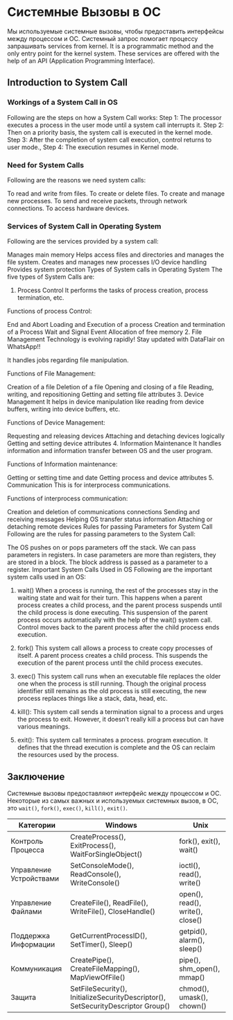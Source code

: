 # Системные Вызовы в ОС

Мы используемые системные вызовы, чтобы предоставить интерфейсы между процессом и ОС.
Системный запрос помогает процессу запрашивать services from kernel. It is a programmatic method and the only entry point for the kernel system. These services are offered with the help of an API (Application Programming Interface).

## Introduction to System Call

### Workings of a System Call in OS
Following are the steps on how a System Call works:
Step 1: The processor executes a process in the user mode until a system call interrupts it.
Step 2: Then on a priority basis, the system call is executed in the kernel mode.
Step 3: After the completion of system call execution, control returns to user mode.,
Step 4: The execution resumes in Kernel mode.

### Need for System Calls
Following are the reasons we need system calls:

To read and write from files.
To create or delete files.
To create and manage new processes.
To send and receive packets, through network connections.
To access hardware devices.

### Services of System Call in Operating System
Following are the services provided by a system call:

Manages main memory
Helps access files and directories and manages the file system.
Creates and manages new processes
I/O device handling
Provides system protection
Types of System calls in Operating System
The five types of System Calls are:

1. Process Control
It performs the tasks of process creation, process termination, etc.

Functions of process Control:

End and Abort
Loading and Execution of a process
Creation and termination of a Process
Wait and Signal Event
Allocation of free memory
2. File Management
Technology is evolving rapidly!
Stay updated with DataFlair on WhatsApp!!

It handles jobs regarding file manipulation.

Functions of File Management:

Creation of a file
Deletion of a file
Opening and closing of a file
Reading, writing, and repositioning
Getting and setting file attributes
3. Device Management
It helps in device manipulation like reading from device buffers, writing into device buffers, etc.

Functions of Device Management:

Requesting and releasing devices
Attaching and detaching devices logically
Getting and setting device attributes
4. Information Maintenance
It handles information and information transfer between OS and the user program.

Functions of Information maintenance:

Getting or setting time and date
Getting process and device attributes
5. Communication
This is for interprocess communications.

Functions of interprocess communication:

Creation and deletion of communications connections
Sending and receiving messages
Helping OS transfer status information
Attaching or detaching remote devices
Rules for passing Parameters for System Call
Following are the rules for passing parameters to the System Call:

The OS pushes on or pops parameters off the stack.
We can pass parameters in registers.
In case parameters are more than registers, they are stored in a block. The block address is passed as a parameter to a register.
Important System Calls Used in OS
Following are the important system calls used in an OS:

1. wait()
When a process is running, the rest of the processes stay in the waiting state and wait for their turn. This happens when a parent process creates a child process, and the parent process suspends until the child process is done executing. This suspension of the parent process occurs automatically with the help of the wait() system call. Control moves back to the parent process after the child process ends execution.

2. fork()
This system call allows a process to create copy processes of itself. A parent process creates a child process. This suspends the execution of the parent process until the child process executes.

3. exec()
This system call runs when an executable file replaces the older one when the process is still running. Though the original process identifier still remains as the old process is still executing, the new process replaces things like a stack, data, head, etc.

4. kill():
This system call sends a termination signal to a process and urges the process to exit. However, it doesn’t really kill a process but can have various meanings.

5. exit():
This system call terminates a process. program execution. It defines that the thread execution is complete and the OS can reclaim the resources used by the process.

## Заключение
Системные вызовы предоставляют интерфейс между процессом и ОС. Некоторые из самых важных и используемых системных вызов, в ОС, это `wait()`, `fork()`, `exec()`, `kill()`, `exit()`.

| Категории |	Windows |	Unix |
| --- | --- | --- |
| Контроль Процесса |	CreateProcess(), ExitProcess(), WaitForSingleObject() |	fork(), exit(), wait() |
| Управление Устройствами |	SetConsoleMode(), ReadConsole(), WriteConsole() |	ioctl(), read(), write() |
| Управление Файлами |	CreateFile(), ReadFile(), WriteFile(), CloseHandle() |	open(), read(), write(), close() |
| Поддержка Информации |	GetCurrentProcessID(), SetTimer(), Sleep() |	getpid(), alarm(), sleep() |
| Коммуникация |	CreatePipe(), CreateFileMapping(), MapViewOfFile() |	pipe(), shm_open(), mmap() |
| Защита |	SetFileSecurity(), InitializeSecurityDescriptor(), SetSecurityDescriptor Group() |	chmod(), umask(), chown() |
